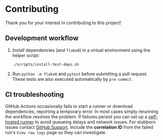 # Contributing

Thank you for your interest in contributing to this project!

## Development workflow

1. Install dependencies (and `flake8`) in a virtual environment using the helper script:

   ```bash
   ./scripts/install-test-deps.sh
   ```
2. Run `python -m flake8` and `pytest` before submitting a pull request. These tests are
   also executed automatically by `pre-commit`.

## CI troubleshooting

GitHub Actions occasionally fails to start a runner or download dependencies, reporting a temporary error. In most cases simply rerunning the workflow resolves the problem. If failures persist you can set up a [self-hosted runner](https://docs.github.com/actions/hosting-your-own-runners) to avoid queueing delays and network issues. For stubborn issues contact [GitHub Support](https://support.github.com/). Include the **correlation ID** from the failed run's `View raw logs` page so they can investigate.

